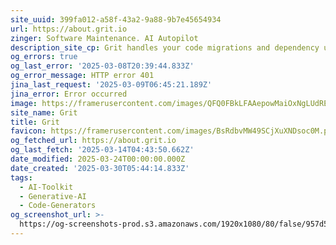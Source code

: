 ```yaml
---
site_uuid: 399fa012-a58f-43a2-9a88-9b7e45654934
url: https://about.grit.io
zinger: Software Maintenance. AI Autopilot
description_site_cp: Grit handles your code migrations and dependency upgrades for you
og_errors: true
og_last_error: '2025-03-08T20:39:44.833Z'
og_error_message: HTTP error 401
jina_last_request: '2025-03-09T06:45:21.189Z'
jina_error: Error occurred
image: https://framerusercontent.com/images/QFQ0FBkLFAAepowMaiOxNgLUdRE.png
site_name: Grit
title: Grit
favicon: https://framerusercontent.com/images/BsRdbvMW49SCjXuXNDsoc0M.png
og_fetched_url: https://about.grit.io
og_last_fetch: '2025-03-14T04:43:50.662Z'
date_modified: 2025-03-24T00:00:00.000Z
date_created: '2025-03-30T05:44:14.833Z'
tags:
  - AI-Toolkit
  - Generative-AI
  - Code-Generators
og_screenshot_url: >-
  https://og-screenshots-prod.s3.amazonaws.com/1920x1080/80/false/957d5d5c76505381a2cd555eea16c6127544477bdf1276807be3a248e659e00c.jpeg
---
```



